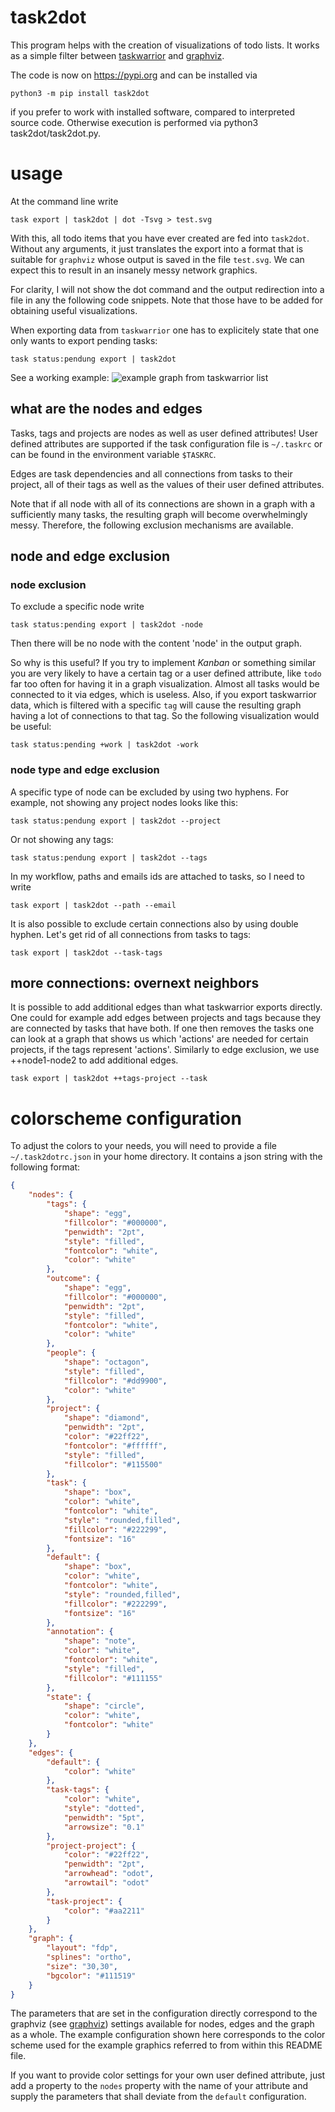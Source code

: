 # task2dot

This program helps with the creation of visualizations of todo
lists. It works as a simple filter between [taskwarrior](https://github.com/GothenburgBitFactory/taskwarrior) and [graphviz](http://www.graphviz.org/).

The code is now on https://pypi.org and can be installed via

    python3 -m pip install task2dot

if you prefer to work with installed software, compared to interpreted source code.
Otherwise execution is performed via python3 task2dot/task2dot.py.

# usage

At the command line write

    task export | task2dot | dot -Tsvg > test.svg

With this, all todo items that you have ever created are fed into
`task2dot`. Without any arguments, it just translates the export
into a format that is suitable for `graphviz` whose output is saved
in the file `test.svg`. We can expect this to result in an insanely
messy network graphics.

For clarity, I will not show the dot command and the output
redirection into a file in any the following code snippets. Note
that those have to be added for obtaining useful visualizations.

When exporting data from `taskwarrior` one has to explicitely state
that one only wants to export pending tasks:

    task status:pendung export | task2dot

See a working example:
![example graph from taskwarrior list](example.png)

## what are the nodes and edges

Tasks, tags and projects are nodes as well as user defined attributes!
User defined attributes are supported if the task configuration file is
`~/.taskrc` or can be found in the environment variable `$TASKRC`.

Edges are task dependencies and all connections from tasks to their project,
all of their tags as well as the values of their user defined attributes.

Note that if all node with all of its connections are shown in a graph with
a sufficiently many tasks, the resulting graph will become overwhelmingly messy.
Therefore, the following exclusion mechanisms are available.

## node and edge exclusion

### node exclusion

To exclude a specific node write

    task status:pending export | task2dot -node

Then there will be no node with the content 'node' in the output
graph.

So why is this useful? If you try to implement *Kanban* or something
similar you are very likely to have a certain tag or a user
defined attribute, like `todo` far too often for having it in a
graph visualization. Almost all tasks would be connected to it via
edges, which is useless. Also, if you export taskwarrior data,
which is filtered with a specific `tag` will cause the resulting
graph having a lot of connections to that tag. So the following
visualization would be useful:

    task status:pending +work | task2dot -work

### node type and edge exclusion

A specific type of node can be excluded by using two hyphens. For
example, not showing any project nodes looks like this:

    task status:pendung export | task2dot --project

Or not showing any tags:

    task status:pendung export | task2dot --tags

In my workflow, paths and emails ids are attached to tasks, so I
need to write

    task export | task2dot --path --email

It is also possible to exclude certain connections also by using
double hyphen. Let's get rid of all connections from tasks to
tags:

    task export | task2dot --task-tags

## more connections: overnext neighbors

It is possible to add additional edges than what taskwarrior
exports directly. One could for example add edges between projects
and tags because they are connected by tasks that have both. If one
then removes the tasks one can look at a graph that shows us which
'actions' are needed for certain projects, if the tags represent
'actions'. Similarly to edge exclusion, we use ++node1-node2 to add
additional edges.

    task export | task2dot ++tags-project --task

# colorscheme configuration

To adjust the colors to your needs, you will need to provide a file
`~/.task2dotrc.json` in your home directory. It contains a json string
with the following format:

``` json
{
    "nodes": {
        "tags": {
            "shape": "egg",
            "fillcolor": "#000000",
            "penwidth": "2pt",
            "style": "filled",
            "fontcolor": "white",
            "color": "white"
        },
        "outcome": {
            "shape": "egg",
            "fillcolor": "#000000",
            "penwidth": "2pt",
            "style": "filled",
            "fontcolor": "white",
            "color": "white"
        },
        "people": {
            "shape": "octagon",
            "style": "filled",
            "fillcolor": "#dd9900",
            "color": "white"
        },
        "project": {
            "shape": "diamond",
            "penwidth": "2pt",
            "color": "#22ff22",
            "fontcolor": "#ffffff",
            "style": "filled",
            "fillcolor": "#115500"
        },
        "task": {
            "shape": "box",
            "color": "white",
            "fontcolor": "white",
            "style": "rounded,filled",
            "fillcolor": "#222299",
            "fontsize": "16"
        },
        "default": {
            "shape": "box",
            "color": "white",
            "fontcolor": "white",
            "style": "rounded,filled",
            "fillcolor": "#222299",
            "fontsize": "16"
        },
        "annotation": {
            "shape": "note",
            "color": "white",
            "fontcolor": "white",
            "style": "filled",
            "fillcolor": "#111155"
        },
        "state": {
            "shape": "circle",
            "color": "white",
            "fontcolor": "white"
        }
    },
    "edges": {
        "default": {
            "color": "white"
        },
        "task-tags": {
            "color": "white",
            "style": "dotted",
            "penwidth": "5pt",
            "arrowsize": "0.1"
        },
        "project-project": {
            "color": "#22ff22",
            "penwidth": "2pt",
            "arrowhead": "odot",
            "arrowtail": "odot"
        },
        "task-project": {
            "color": "#aa2211"
        }
    },
    "graph": {
        "layout": "fdp",
        "splines": "ortho",
        "size": "30,30",
        "bgcolor": "#111519"        
    }
}
```

The parameters that are set in the configuration directly correspond to the
graphviz (see [graphviz](http://www.graphviz.org/)) settings available for nodes, edges and the graph as a whole. The
example configuration shown here corresponds to the color scheme used for
the example graphics referred to from within this README file.

If you want to provide color settings for your own user defined attribute, just
add a property to the `nodes` property with the name of your attribute and supply the parameters that shall deviate from the `default` configuration.